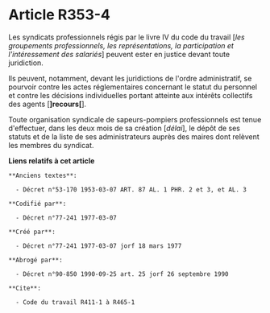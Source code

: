 # Article R353-4

Les syndicats professionnels régis par le livre IV du code du travail [*les groupements professionnels, les représentations,
la participation et l'intéressement des salariés*] peuvent ester en justice devant toute juridiction.

Ils peuvent, notamment, devant les juridictions de l'ordre administratif, se pourvoir contre les actes réglementaires
concernant le statut du personnel et contre les décisions individuelles portant atteinte aux intérêts collectifs des agents
[**]recours[**].

Toute organisation syndicale de sapeurs-pompiers professionnels est tenue d'effectuer, dans les deux mois de sa création
[*délai*], le dépôt de ses statuts et de la liste de ses administrateurs auprès des maires dont relèvent les membres du
syndicat.

**Liens relatifs à cet article**

	**Anciens textes**:

	  - Décret n°53-170 1953-03-07 ART. 87 AL. 1 PHR. 2 et 3, et AL. 3

	**Codifié par**:

	  - Décret n°77-241 1977-03-07

	**Créé par**:

	  - Décret n°77-241 1977-03-07 jorf 18 mars 1977

	**Abrogé par**:

	  - Décret n°90-850 1990-09-25 art. 25 jorf 26 septembre 1990

	**Cite**:

	  - Code du travail R411-1 à R465-1
